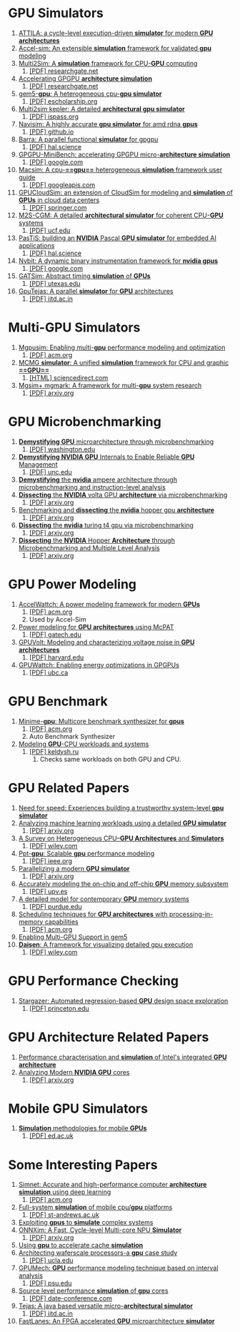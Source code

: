 # GPU Simulators

1. [ATTILA: a cycle-level execution-driven **simulator** for modern **GPU architectures**](https://ieeexplore.ieee.org/abstract/document/1620807/)
2. [Accel-sim: An extensible **simulation** framework for validated **gpu** modeling](https://ieeexplore.ieee.org/abstract/document/9138922/)  
3. [Multi2Sim: A **simulation** framework for CPU-**GPU** computing](https://dl.acm.org/doi/abs/10.1145/2370816.2370865)  
	1. [\[PDF\] researchgate.net](https://www.researchgate.net/profile/Dana-Schaa/publication/232613967_Multi2Sim_a_simulation_framework_for_CPU-GPU_computing/links/09e415087f437a51cc000000/Multi2Sim-a-simulation-framework-for-CPU-GPU-computing.pdf)  
4. [Accelerating GPGPU **architecture simulation**](https://dl.acm.org/doi/abs/10.1145/2465529.2465540)  
	1. [\[PDF\] researchgate.net](https://www.researchgate.net/profile/Nilanjan-Goswami/publication/262174192_Accelerating_GPGPU_architecture_simulation/links/55f8651908aec948c47c6a22/Accelerating-GPGPU-architecture-simulation.pdf)  
5. [gem5-**gpu**: A heterogeneous cpu-**gpu simulator**](https://ieeexplore.ieee.org/abstract/document/6709764/)  
	1. [\[PDF\] escholarship.org](https://escholarship.org/content/qt9bx9341g/qt9bx9341g_noSplash_77b354479d5fffee7bce0c3d0c0bbde4.pdf)  
6. [Multi2sim kepler: A detailed **architectural gpu simulator**](https://ieeexplore.ieee.org/abstract/document/7975298/)  
	1. [\[PDF\] ispass.org](http://ispass.org/ispass2017/slides/gong_multi2sim.pdf)  
7. [Navisim: A highly accurate **gpu simulator** for amd rdna **gpus**](https://dl.acm.org/doi/abs/10.1145/3559009.3569666)  
	1. [\[PDF\] github.io](https://michaeltshen.github.io/Files/NaviSim.pdf)  
8. [Barra: A parallel functional **simulator** for gpgpu](https://ieeexplore.ieee.org/abstract/document/5581577/)  
	1. [\[PDF\] hal.science](https://hal.science/hal-00359342v4/file/Collange_BarraSimulatorGPGPU_MASCOTS09.pdf)  
9. [GPGPU-MiniBench: accelerating GPGPU micro-**architecture simulation**](https://ieeexplore.ieee.org/abstract/document/7018049/)  
	1. [\[PDF\] google.com](https://drive.google.com/file/d/1qZUSrkppZS-2I0apZWtqL5qVnnXs68a5/view)  
10. [Macsim: A cpu-**==gpu==** heterogeneous **simulation** framework user guide](https://google-code-archive-downloads.storage.googleapis.com/v2/code.google.com/macsim/macsim.pdf)  
	1. [\[PDF\] googleapis.com](https://google-code-archive-downloads.storage.googleapis.com/v2/code.google.com/macsim/macsim.pdf)
11. [GPUCloudSim: an extension of CloudSim for modeling and **simulation** of **GPUs** in cloud data centers](https://link.springer.com/article/10.1007/s11227-018-2636-7)  
	1. [\[PDF\] springer.com](https://link.springer.com/content/pdf/10.1007/s11227-018-2636-7.pdf)  
12. [M2S-CGM: A detailed **architectural simulator** for coherent CPU-**GPU** systems](https://ieeexplore.ieee.org/abstract/document/8119257/)  
	1. [\[PDF\] ucf.edu](http://csl.cs.ucf.edu/~heinrich/papers/iccd17.pdf)  
13. [PasTiS: building an **NVIDIA** Pascal **GPU simulator** for embedded AI applications](https://ut3-toulouseinp.hal.science/hal-03684680/)  
	1. [\[PDF\] hal.science](https://ut3-toulouseinp.hal.science/hal-03684680/document)  
14. [Nvbit: A dynamic binary instrumentation framework for **nvidia gpus**](https://dl.acm.org/doi/abs/10.1145/3352460.3358307)  
	1. [\[PDF\] google.com](https://drive.google.com/file/d/1Tl9z7Vgtj6eMElM8NTkWeZ-Je8MpYTAd/view)  
15. [GATSim: Abstract timing **simulation** of **GPUs**](https://ieeexplore.ieee.org/abstract/document/7926956/)  
	1. [\[PDF\] utexas.edu](https://users.ece.utexas.edu/~gerstl/publications/date17.GATSim.pdf)  
16. [GpuTejas: A parallel **simulator** for **GPU** architectures](https://ieeexplore.ieee.org/abstract/document/7116897/)
	1. [\[PDF\] iitd.ac.in](https://www.cse.iitd.ac.in/~srsarangi/files/papers/gputejas.pdf)

# Multi-GPU Simulators

1. [Mgpusim: Enabling multi-**gpu** performance modeling and optimization](https://dl.acm.org/doi/abs/10.1145/3307650.3322230)  
	1. [\[PDF\] acm.org](https://dl.acm.org/doi/pdf/10.1145/3307650.3322230)  
2. [MCMG **simulator**: A unified **simulation** framework for CPU and graphic **==GPU==**](https://www.sciencedirect.com/science/article/pii/S0022000014001044)  
	1. [\[HTML\] sciencedirect.com](https://www.sciencedirect.com/science/article/pii/S0022000014001044)  
3. [Mgsim+ mgmark: A framework for multi-**gpu** system research](https://arxiv.org/abs/1811.02884)  
	1. [\[PDF\] arxiv.org](https://arxiv.org/pdf/1811.02884)  

# GPU Microbenchmarking

1. [**Demystifying GPU** microarchitecture through microbenchmarking](https://ieeexplore.ieee.org/abstract/document/5452013/)
	1. [\[PDF\] washington.edu](https://courses.cs.washington.edu/courses/cse470/24sp/readings/Demystifying_GPU_microarchitecture_through_microbenchmarking.pdf)
2. [**Demystifying NVIDIA GPU** Internals to Enable Reliable **GPU** Management](https://ieeexplore.ieee.org/abstract/document/10568069/)
	1. [\[PDF\] unc.edu](https://www.cs.unc.edu/~jbakita/rtas24-private.pdf)
3. [**Demystifying** the **nvidia** ampere architecture through microbenchmarking and instruction-level analysis](https://ieeexplore.ieee.org/abstract/document/9926299/)
4. [**Dissecting** the **NVIDIA** volta GPU **architecture** via microbenchmarking](https://arxiv.org/abs/1804.06826)
	1. [\[PDF\] arxiv.org](https://arxiv.org/pdf/1804.06826)
5. [Benchmarking and **dissecting** the **nvidia** hopper gpu **architecture**](https://ieeexplore.ieee.org/abstract/document/10579250/)
	1. [\[PDF\] arxiv.org](https://arxiv.org/pdf/2402.13499)
6. [**Dissecting** the **nvidia** turing t4 gpu via microbenchmarking](https://arxiv.org/abs/1903.07486)
	1. [\[PDF\] arxiv.org](https://arxiv.org/pdf/1903.07486)
7. [**Dissecting** the **NVIDIA** Hopper **Architecture** through Microbenchmarking and Multiple Level Analysis](https://arxiv.org/abs/2501.12084)
	1. [\[PDF\] arxiv.org](https://arxiv.org/pdf/2501.12084)

# GPU Power Modeling

1. [AccelWattch: A power modeling framework for modern **GPUs**](https://dl.acm.org/doi/abs/10.1145/3466752.3480063)  
	1. [\[PDF\] acm.org](https://dl.acm.org/doi/pdf/10.1145/3466752.3480063)  
	2. Used by Accel-Sim  
2. [Power modeling for **GPU architectures** using McPAT](https://dl.acm.org/doi/abs/10.1145/2611758)  
	1. [\[PDF\] gatech.edu](https://hparch.gatech.edu/papers/lim_todaes14.pdf)  
3. [GPUVolt: Modeling and characterizing voltage noise in **GPU architectures**](https://dl.acm.org/doi/abs/10.1145/2627369.2627605)  
	1. [\[PDF\] harvard.edu](https://projects.iq.harvard.edu/files/GPUVolt.pdf)  
4. [GPUWattch: Enabling energy optimizations in GPGPUs](https://dl.acm.org/doi/abs/10.1145/2508148.2485964)  
	1. [\[PDF\] ubc.ca](https://people.ece.ubc.ca/aamodt/publications/papers/gpuwattch.isca2013.pdf)  

# GPU Benchmark

1. [Minime-**gpu**: Multicore benchmark synthesizer for **gpus**](https://dl.acm.org/doi/abs/10.1145/2818693)  
	1. [\[PDF\] acm.org](https://dl.acm.org/doi/pdf/10.1145/2818693)  
	2. Auto Benchmark Synthesizer
2. [Modeling **GPU**\-CPU workloads and systems](https://dl.acm.org/doi/abs/10.1145/1735688.1735696)  
	1. [\[PDF\] keldysh.ru](https://ftp.keldysh.ru/K_student/AUTO_PARALLELIZATION/GPU/CUDA/2010-03-GPGPU-ModelingGPGPU.pdf)  
		1. Checks same workloads on both GPU and CPU.

# GPU Related Papers

1. [Need for speed: Experiences building a trustworthy system-level **gpu simulator**](https://ieeexplore.ieee.org/abstract/document/9407154/)
2. [Analyzing machine learning workloads using a detailed **GPU simulator**](https://ieeexplore.ieee.org/abstract/document/8695671/)  
	1. [\[PDF\] arxiv.org](https://arxiv.org/pdf/1811.08933)  
3. [A Survey on Heterogeneous CPU–**GPU Architectures** and **Simulators**](https://onlinelibrary.wiley.com/doi/abs/10.1002/cpe.8318)  
	1. [\[PDF\] wiley.com](https://onlinelibrary.wiley.com/doi/pdf/10.1002/cpe.8318)  
4. [Ppt-**gpu**: Scalable **gpu** performance modeling](https://ieeexplore.ieee.org/abstract/document/8665984/)  
	1. [\[PDF\] ieee.org](https://ieeexplore.ieee.org/ielaam/10208/8610345/8665984-aam.pdf)  
5. [Parallelizing a modern **GPU simulator**](https://arxiv.org/abs/2502.14691)  
	1. [\[PDF\] arxiv.org](https://arxiv.org/pdf/2502.14691)  
6. [Accurately modeling the on-chip and off-chip **GPU** memory subsystem](https://www.sciencedirect.com/science/article/pii/S0167739X17302091)  
	1. [\[PDF\] upv.es](https://riunet.upv.es/bitstream/handle/10251/145974/Candel-Margaix%3BPetit%3BSahuquillo%20-%20Accurately%20modeling%20the%20on-chip%20and%20off-chip%20GPU%20memory%20subsystem.pdf?sequence=3)  
7. [A detailed model for contemporary **GPU** memory systems](https://ieeexplore.ieee.org/abstract/document/8695658/)  
	1. [\[PDF\] purdue.edu](https://engineering.purdue.edu/tgrogers/papers/khairy.ispass2019.poster.pdf)  
8. [Scheduling techniques for **GPU architectures** with processing-in-memory capabilities](https://dl.acm.org/doi/abs/10.1145/2967938.2967940)  
	1. [\[PDF\] acm.org](https://dl.acm.org/doi/pdf/10.1145/2967938.2967940)
9. [Enabling Multi-GPU Support in gem5](https://par.nsf.gov/biblio/10192412)
10. [**Daisen**: A framework for visualizing detailed gpu execution](https://onlinelibrary.wiley.com/doi/abs/10.1111/cgf.14303)
	1. [\[PDF\] wiley.com](https://onlinelibrary.wiley.com/doi/pdf/10.1111/cgf.14303)

# GPU Performance Checking

1. [Stargazer: Automated regression-based **GPU** design space exploration](https://ieeexplore.ieee.org/abstract/document/6189201/)  
	1. [\[PDF\] princeton.edu](https://oar.princeton.edu/bitstream/88435/pr1nc3p/1/DesignSpaceExplore.pdf)  

# GPU Architecture Related Papers

1. [Performance characterisation and **simulation** of Intel's integrated **GPU architecture**](https://ieeexplore.ieee.org/abstract/document/8366948/)
2. [Analyzing Modern **NVIDIA GPU** cores](https://arxiv.org/abs/2503.20481)  
	1. [\[PDF\] arxiv.org](https://arxiv.org/pdf/2503.20481)  

# Mobile GPU Simulators

1. [**Simulation** methodologies for mobile **GPUs**](https://era.ed.ac.uk/handle/1842/38739)  
	1. [\[PDF\] ed.ac.uk](https://era.ed.ac.uk/bitstream/handle/1842/38739/KaszykK_2022.pdf?sequence=1&isAllowed=y)  

# Some Interesting Papers

1. [Simnet: Accurate and high-performance computer **architecture simulation** using deep learning](https://dl.acm.org/doi/abs/10.1145/3530891)  
	1. [\[PDF\] acm.org](https://dl.acm.org/doi/pdf/10.1145/3530891)  
2. [Full-system **simulation** of mobile cpu/**gpu** platforms](https://ieeexplore.ieee.org/abstract/document/8695656/)  
	1. [\[PDF\] st-andrews.ac.uk](https://research-repository.st-andrews.ac.uk/bitstream/handle/10023/24324/Kaszyk_2019_IEEE_Full_System_Simulation_AAM.pdf?sequence=1)  
3. [Exploiting **gpus** to **simulate** complex systems](https://ieeexplore.ieee.org/abstract/document/6603946/)  
4. [ONNXim: A Fast, Cycle-level Multi-core NPU **Simulator**](https://ieeexplore.ieee.org/abstract/document/10726822/)  
	1. [\[PDF\] arxiv.org](https://arxiv.org/pdf/2406.08051)  
5. [Using **gpu** to accelerate cache **simulation**](https://ieeexplore.ieee.org/abstract/document/5207880/)  
6. [Architecting waferscale processors-a **gpu** case study](https://ieeexplore.ieee.org/abstract/document/8675211/)  
	1. [\[PDF\] ucla.edu](https://nanocad.ee.ucla.edu/wp-content/papercite-data/pdf/c107.pdf)  
7. [GPUMech: **GPU** performance modeling technique based on interval analysis](https://ieeexplore.ieee.org/abstract/document/7011394/)  
	1. [\[PDF\] psu.edu](https://citeseerx.ist.psu.edu/document?repid=rep1&type=pdf&doi=9fcbf89aab2b77d5d9383318291e415d5be07a53)  
8. [Source level performance **simulation** of **gpu** cores](https://ieeexplore.ieee.org/abstract/document/7092385/)  
	1. [\[PDF\] date-conference.com](https://www.date-conference.com/proceedings-archive/2017/pyear/2015/pdf/0916.pdf)  
9. [Tejas: A java based versatile micro-**architectural simulator**](https://ieeexplore.ieee.org/abstract/document/7347586/)  
	1. [\[PDF\] iitd.ac.in](https://www.cse.iitd.ac.in/~srsarangi/files/papers/patmospaper.pdf)  
10. [FastLanes: An FPGA accelerated **GPU** microarchitecture **simulator**](https://ieeexplore.ieee.org/abstract/document/6657049/)  
